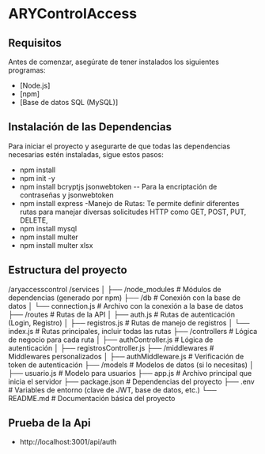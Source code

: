 # ARYControlAccess

## Requisitos

Antes de comenzar, asegúrate de tener instalados los siguientes programas:

- [Node.js]
- [npm]
- [Base de datos SQL (MySQL)]

## Instalación de las Dependencias

Para iniciar el proyecto y asegurarte de que todas las dependencias necesarias estén instaladas, sigue estos pasos:

* npm install
* npm init -y
* npm install bcryptjs jsonwebtoken -- Para la encriptación de contraseñas y jsonwebtoken
* npm install express  -Manejo de Rutas: Te permite definir diferentes rutas para manejar diversas solicitudes HTTP como GET, POST, PUT, DELETE,
* npm install mysql
* npm install multer
* npm install multer xlsx


## Estructura del proyecto

/aryaccesscontrol
/services
│
├── /node_modules          # Módulos de dependencias (generado por npm)
├── /db                    # Conexión con la base de datos
│   └── connection.js      # Archivo con la conexión a la base de datos
├── /routes                # Rutas de la API
│   ├── auth.js            # Rutas de autenticación (Login, Registro)
│   ├── registros.js       # Rutas de manejo de registros
│   └── index.js           # Rutas principales, incluir todas las rutas
├── /controllers           # Lógica de negocio para cada ruta
│   ├── authController.js  # Lógica de autenticación
│   ├── registrosController.js
├── /middlewares           # Middlewares personalizados
│   ├── authMiddleware.js  # Verificación de token de autenticación
├── /models                # Modelos de datos (si lo necesitas)
│   ├── usuario.js         # Modelo para usuarios
├── app.js                 # Archivo principal que inicia el servidor
├── package.json           # Dependencias del proyecto
├── .env                   # Variables de entorno (clave de JWT, base de datos, etc.)
└── README.md              # Documentación básica del proyecto

## Prueba de la Api
* http://localhost:3001/api/auth
